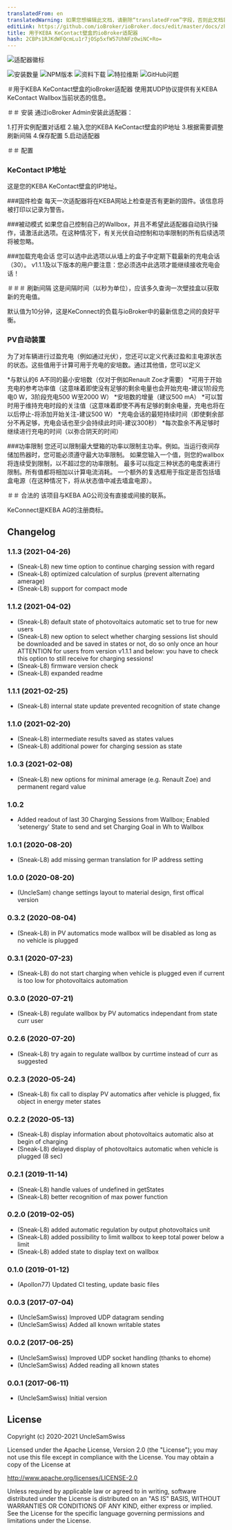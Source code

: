 ```yaml
---
translatedFrom: en
translatedWarning: 如果您想编辑此文档，请删除“translatedFrom”字段，否则此文档将再次自动翻译
editLink: https://github.com/ioBroker/ioBroker.docs/edit/master/docs/zh-cn/adapterref/iobroker.kecontact/README.md
title: 用于KEBA KeContact壁盒的ioBroker适配器
hash: 2CBPs1RJKdWFQcmLu1r7jOSp5xfW57UhNFz0wiNC+Ro=
---
```

![适配器徽标](../../../en/adapterref/iobroker.kecontact/admin/charger.png)

![安装数量](http://iobroker.live/badges/kecontact-stable.svg)
![NPM版本](http://img.shields.io/npm/v/iobroker.kecontact.svg)
![资料下载](https://img.shields.io/npm/dm/iobroker.kecontact.svg)
![特拉维斯](https://img.shields.io/travis/iobroker-community-adapters/ioBroker.kecontact.svg)
![GitHub问题](https://img.shields.io/github/issues/iobroker-community-adapters/ioBroker.kecontact.svg)

＃用于KEBA KeContact壁盒的ioBroker适配器
使用其UDP协议提供有关KEBA KeContact Wallbox当前状态的信息。

＃＃ 安装
通过ioBroker Admin安装此适配器：

1.打开实例配置对话框
2.输入您的KEBA KeContact壁盒的IP地址
3.根据需要调整刷新间隔
4.保存配置
5.启动适配器

＃＃ 配置
### KeContact IP地址
这是您的KEBA KeContact壁盒的IP地址。

###固件检查
每天一次适配器将在KEBA网站上检查是否有更新的固件。该信息将被打印以记录为警告。

###被动模式
如果您自己控制自己的Wallbox，并且不希望此适配器自动执行操作，请激活此选项。在这种情况下，有关光伏自动控制和功率限制的所有后续选项将被忽略。

###加载充电会话
您可以选中此选项以从墙上的盒子中定期下载最新的充电会话（30）。
v1.1.1及以下版本的用户要注意：您必须选中此选项才能继续接收充电会话！

＃＃＃ 刷新间隔
这是间隔时间（以秒为单位），应该多久查询一次壁挂盒以获取新的充电值。

默认值为10分钟，这是KeConnect的负载与ioBroker中的最新信息之间的良好平衡。

### PV自动装置
为了对车辆进行过盈充电（例如通过光伏），您还可以定义代表过盈和主电源状态的状态。这些值用于计算可用于充电的安培数。通过其他值，您可以定义

*与默认的6 A不同的最小安培数（仅对于例如Renault Zoe才需要）
*可用于开始充电的参考功率值（这意味着即使没有足够的剩余电量也会开始充电-建议1阶段充电0 W，3阶段充电500 W至2000 W）
*安培数的增量（建议500 mA）
*可以暂时用于维持充电时段的关注值（这意味着即使不再有足够的剩余电量，充电也将在以后停止-将添加开始关注-建议500 W）
*充电会话的最短持续时间（即使剩余部分不再足够，充电会话也至少会持续此时间-建议300秒）
*每次盈余不再足够时继续进行充电的时间（以弥合阴天的时间）

###功率限制
您还可以限制最大壁箱的功率以限制主功率。例如。当运行夜间存储加热器时，您可能必须遵守最大功率限制。
如果您输入一个值，则您的wallbox将连续受到限制，以不超过您的功率限制。
最多可以指定三种状态的电度表进行限制。所有值都将相加以计算电流消耗。
一个额外的复选框用于指定是否包括墙盒电源（在这种情况下，将从状态值中减去墙盒电源）。

＃＃ 合法的
该项目与KEBA AG公司没有直接或间接的联系。

KeConnect是KEBA AG的注册商标。

## Changelog

### 1.1.3 (2021-04-26)
* (Sneak-L8) new time option to continue charging session with regard
* (Sneak-L8) optimized calculation of surplus (prevent alternating amerage)
* (Sneak-L8) support for compact mode

### 1.1.2 (2021-04-02)
* (Sneak-L8) default state of photovoltaics automatic set to true for new users
* (Sneak-L8) new option to select whether charging sessions list should be downloaded and be saved in states or not, do so only once an hour
             ATTENTION for users from version v1.1.1 and below: you have to check this option to still receive for charging sessions!
* (Sneak-L8) firmware version check
* (Sneak-L8) expanded readme

### 1.1.1 (2021-02-25)
* (Sneak-L8) internal state update prevented recognition of state change

### 1.1.0 (2021-02-20)
* (Sneak-L8) intermediate results saved as states values
* (Sneak-L8) additional power for charging session as state

### 1.0.3 (2021-02-08)
* (Sneak-L8) new options for minimal amerage (e.g. Renault Zoe) and permanent regard value

### 1.0.2
* Added readout of last 30 Charging Sessions from Wallbox; Enabled 'setenergy' State to send and set Charging Goal in Wh to Wallbox

### 1.0.1 (2020-08-20)
* (Sneak-L8) add missing german translation for IP address setting

### 1.0.0 (2020-08-20)
* (UncleSam) change settings layout to material design, first offical version

### 0.3.2 (2020-08-04)
* (Sneak-L8) in PV automatics mode wallbox will be disabled as long as no vehicle is plugged

### 0.3.1 (2020-07-23)
* (Sneak-L8) do not start charging when vehicle is plugged even if current is too low for photovoltaics automation

### 0.3.0 (2020-07-21)
* (Sneak-L8) regulate wallbox by PV automatics independant from state curr user

### 0.2.6 (2020-07-20)
* (Sneak-L8) try again to regulate wallbox by currtime instead of curr as suggested

### 0.2.3 (2020-05-24)
* (Sneak-L8) fix call to display PV automatics after vehicle is plugged, fix object in energy meter states

### 0.2.2 (2020-05-13)
* (Sneak-L8) display information about photovoltaics automatic also at begin of charging
* (Sneak-L8) delayed display of photovoltaics automatic when vehicle is plugged (8 sec)

### 0.2.1 (2019-11-14)
* (Sneak-L8) handle values of undefined in getStates
* (Sneak-L8) better recognition of max power function

### 0.2.0 (2019-02-05)
* (Sneak-L8) added automatic regulation by output photovoltaics unit
* (Sneak-L8) added possibility to limit wallbox to keep total power below a limit
* (Sneak-L8) added state to display text on wallbox

### 0.1.0 (2019-01-12)
* (Apollon77) Updated CI testing, update basic files

### 0.0.3 (2017-07-04)
* (UncleSamSwiss) Improved UDP datagram sending
* (UncleSamSwiss) Added all known writable states

### 0.0.2 (2017-06-25)
* (UncleSamSwiss) Improved UDP socket handling (thanks to ehome)
* (UncleSamSwiss) Added reading all known states

### 0.0.1 (2017-06-11)
* (UncleSamSwiss) Initial version

## License

Copyright (c) 2020-2021 UncleSamSwiss

Licensed under the Apache License, Version 2.0 (the "License");
you may not use this file except in compliance with the License.
You may obtain a copy of the License at

http://www.apache.org/licenses/LICENSE-2.0

Unless required by applicable law or agreed to in writing, software
distributed under the License is distributed on an "AS IS" BASIS,
WITHOUT WARRANTIES OR CONDITIONS OF ANY KIND, either express or implied.
See the License for the specific language governing permissions and
limitations under the License.